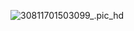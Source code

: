 ![30811701503099_.pic_hd](https://wiki.zjkmkj.com/media/202312021550396.jpg?watermark/2/text/5rWZ5rGf5Y2h55uf/fontsize/20/dissolve/20/gravity/northeast/dx/20/dy/20/batch/1/degree/-45)
